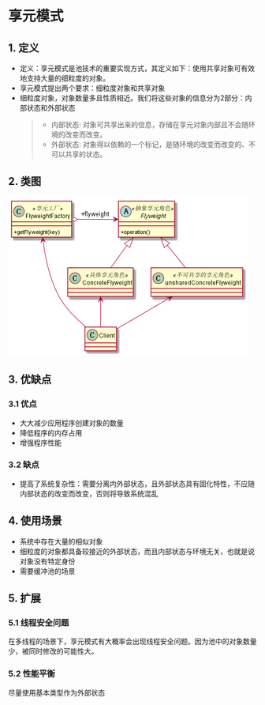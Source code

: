 # 享元模式
## 1. 定义
* 定义：享元模式是池技术的重要实现方式，其定义如下：使用共享对象可有效地支持大量的细粒度的对象。
* 享元模式提出两个要求：细粒度对象和共享对象
* 细粒度对象，对象数量多且性质相近。我们将这些对象的信息分为2部分：内部状态和外部状态
    >* 内部状态: 对象可共享出来的信息，存储在享元对象内部且不会随环境的改变而改变。
    >* 外部状态: 对象得以依赖的一个标记，是随环境的改变而改变的、不可以共享的状态。
## 2. 类图
![flyweight](image/flyweight.png)
## 3. 优缺点
### 3.1 优点
* 大大减少应用程序创建对象的数量
* 降低程序的内存占用
* 增强程序性能
### 3.2 缺点
* 提高了系统复杂性：需要分离内外部状态，且外部状态具有固化特性，不应随内部状态的改变而改变，否则将导致系统混乱
## 4. 使用场景
* 系统中存在大量的相似对象
* 细粒度的对象都具备较接近的外部状态，而且内部状态与环境无关，也就是说对象没有特定身份
* 需要缓冲池的场景
## 5. 扩展
### 5.1 线程安全问题
在多线程的场景下，享元模式有大概率会出现线程安全问题。因为池中的对象数量少，被同时修改的可能性大。
### 5.2 性能平衡
尽量使用基本类型作为外部状态